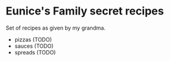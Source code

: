 # Eunice's Family secret recipes

Set of recipes as given by my grandma.

- pizzas (TODO)
- sauces (TODO)
- spreads (TODO)